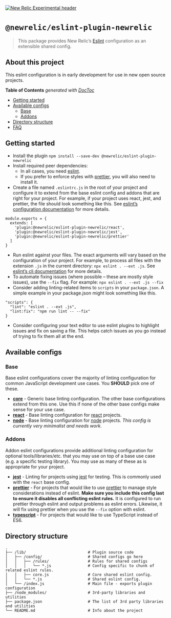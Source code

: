 [![New Relic Experimental header](https://github.com/newrelic/open-source-office/raw/master/examples/categories/images/Experimental.png)](https://github.com/newrelic/open-source-office/blob/master/examples/categories/index.md#category-new-relic-experimental)

`@newrelic/eslint-plugin-newrelic`
==================================

> This package provides New Relic’s [Eslint](https://eslint.org/) configuration as an extensible shared config.

About this project
------------------

This eslint configuration is in early development for use in new open source projects.

**Table of Contents** *generated with [DocToc](https://github.com/thlorenz/doctoc)*

-   [Getting started](#getting-started)
-   [Available configs](#available-configs)
    -   [Base](#base)
    -   [Addons](#addons)
-   [Directory structure](#directory-structure)
-   [FAQ](#faq)

Getting started
---------------

-   Install the plugin `npm install --save-dev @newrelic/eslint-plugin-newrelic`
-   Install required peer dependencies:
    -   In all cases, you need [eslint](https://eslint.org/).
    -   If you prefer to enforce styles with [prettier](https://prettier.io), you will also need to install it.
-   Create a file named `.eslintrc.js` in the root of your project and configure it to extend from the base eslint config and addons that are right for your project. For example, if your project uses react, jest, and prettier, the file should look something like this. See [eslint’s configuration documentation](https://eslint.org/docs/user-guide/configuring) for more details.

<!-- -->

    module.exports = {
      extends: [
        'plugin:@newrelic/eslint-plugin-newrelic/react',
        'plugin:@newrelic/eslint-plugin-newrelic/jest',
        'plugin:@newrelic/eslint-plugin-newrelic/prettier'
      ]
    }

-   Run eslint against your files. The exact arguments will vary based on the configuration of your project. For example, to process all files with the extension `.js` in the current directory: `npx eslint . --ext .js`. See [eslint’s cli documentation](https://eslint.org/docs/user-guide/command-line-interface) for more details.
-   To automate fixing issues (where possible – these are mostly style issues), use the `--fix` flag. For example: `npx eslint . --ext .js --fix`
-   Consider adding linting-related items to `scripts` in your `package.json`. A simple example in your package.json might look something like this.

<!-- -->

    "scripts": {
      "lint": "eslint . --ext .js",
      "lint:fix": "npm run lint -- --fix"
    }

-   Consider configuring your text editor to use eslint plugins to highlight issues and fix on saving a file. This helps catch issues as you go instead of trying to fix them all at the end.

Available configs
-----------------

### Base

Base eslint configurations cover the majority of linting configuration for common JavaScript development use cases. You **SHOULD** pick one of these.

-   [**core**](lib/config/core.js) - Generic base linting configuration. The other base configurations extend from this one. Use this if none of the other base configs make sense for your use case.
-   [**react**](lib/config/react.js) - Base linting configuration for [react](https://reactjs.org) projects.
-   [**node**](lib/config/node.js) - Base linting configuration for [node](https://nodejs.org) projects. *This config is currently very minimalist and needs work.*

### Addons

Addon eslint configurations provide additional linting configuration for optional tools/libraries/etc. that you may use on top of a base use case (e.g. a specific testing library). You may use as many of these as is appropriate for your project.

-   [**jest**](lib/config/jest.js) - Linting for projects using [jest](https://github.com/facebook/jest) for testing. This is commonly used with the `react` base config.
-   [**prettier**](lib/config/prettier.js) - For projects that would like to use [prettier](https://prettier.io/) to manage style considerations instead of eslint. **Make sure you include this config last to ensure it disables all conflicting eslint rules.** It is configured to run prettier through eslint and output problems as eslint errors. Likewise, it will fix using prettier when you use the `--fix` option with eslint.
-   [**typescript**](lib/config/typescript.js) - For projects that would like to use TypeScript instead of ES6.

Directory structure
-------------------

    .
    ├── /lib/                           # Plugin source code
    │   ├── /config/                    # Shared configs go here
    │   │   ├── /rules/                 # Rules for shared configs
    │   │   │   └── *.js                # Config specific to chunk of related eslint rules.
    │   │   ├── core.js                 # Core shared eslint config.
    │   │   └── *.js                    # Shared eslint config.
    │   └── /index.js                   # Main file - exports plugin configuration
    ├── /node_modules/                  # 3rd-party libraries and utilities
    ├── package.json                    # The list of 3rd party libraries and utilities
    └── README.md                       # Info about the project
